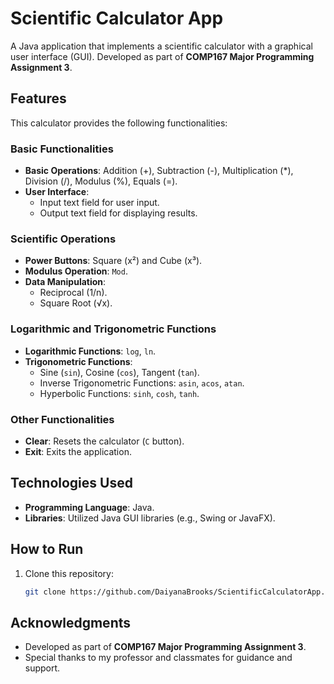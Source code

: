 # Scientific Calculator App  
A Java application that implements a scientific calculator with a graphical user interface (GUI). Developed as part of **COMP167 Major Programming Assignment 3**.  

## Features  
This calculator provides the following functionalities:  

### Basic Functionalities  
- **Basic Operations**: Addition (+), Subtraction (-), Multiplication (*), Division (/), Modulus (%), Equals (=).  
- **User Interface**:  
  - Input text field for user input.  
  - Output text field for displaying results.  

### Scientific Operations  
- **Power Buttons**: Square (x²) and Cube (x³).  
- **Modulus Operation**: `Mod`.  
- **Data Manipulation**:  
  - Reciprocal (1/n).  
  - Square Root (√x).  

### Logarithmic and Trigonometric Functions  
- **Logarithmic Functions**: `log`, `ln`.  
- **Trigonometric Functions**:  
  - Sine (`sin`), Cosine (`cos`), Tangent (`tan`).  
  - Inverse Trigonometric Functions: `asin`, `acos`, `atan`.  
  - Hyperbolic Functions: `sinh`, `cosh`, `tanh`.  

### Other Functionalities  
- **Clear**: Resets the calculator (`C` button).  
- **Exit**: Exits the application.  

## Technologies Used  
- **Programming Language**: Java.  
- **Libraries**: Utilized Java GUI libraries (e.g., Swing or JavaFX).  

## How to Run  
1. Clone this repository:  
   ```bash  
   git clone https://github.com/DaiyanaBrooks/ScientificCalculatorApp.git

## Acknowledgments
- Developed as part of **COMP167 Major Programming Assignment 3**.
- Special thanks to my professor and classmates for guidance and support.
